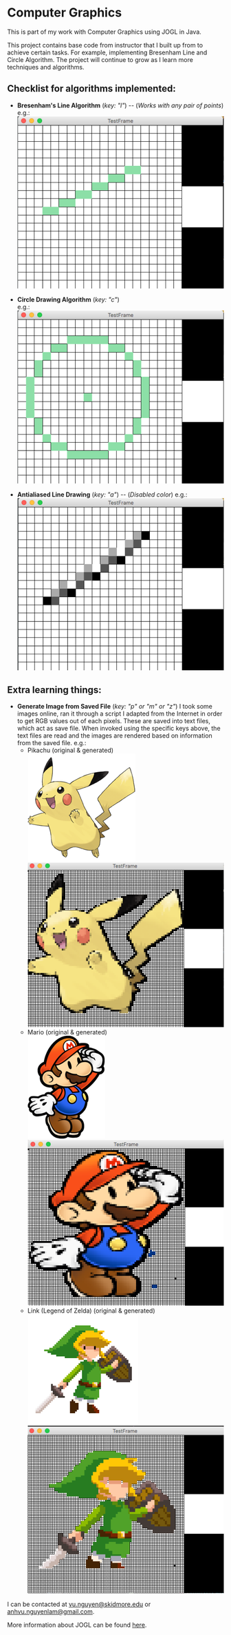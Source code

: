 # Computer Graphics 
This is part of my work with Computer Graphics using JOGL in Java. 

This project contains base code from instructor that I built up from to achieve certain tasks. For example, implementing Bresenham Line and Circle Algorithm. The project will continue to grow as I learn more techniques and algorithms.

## Checklist for algorithms implemented:

* **Bresenham's Line Algorithm** (*key: "l"*) -- (*Works with any pair of points*)  
e.g.:  
![Line Drawing Algorithm](img/BrensenhamLineAlgorithmExample.png)  

* **Circle Drawing Algorithm** (*key: "c"*)  
e.g.:   
![Circle Drawing Algorithm](img/CircleDrawingAlgorithmExample.png)  

* **Antialiased Line Drawing** (*key: "a"*)  -- (*Disabled color*)
e.g.:  
![Antialiased Line Drawing](img/AntialiasedLineDrawing.png)
  
## Extra learning things:
* **Generate Image from Saved File** (*key: "p" or "m" or "z"*)
I took some images online, ran it through a script I adapted from the Internet in order to get RGB values out of each pixels. These are saved into text files, which act as save file. When invoked using the specific keys above, the text files are read and the images are rendered based on information from the saved file.
e.g.:
	* Pikachu (original & generated)    
![Pikachu](img/pikachu.png)
![Pikachu Generated](img/pikachuGenerated.png)  
	* Mario (original & generated)  
![Mario](img/mario.png)
![Mario Generated](img/marioGenerated.png)  
	* Link (Legend of Zelda) (original & generated)  
![Link](img/link.png)
![Link Generated](img/linkGenerated.png)  

I can be contacted at [vu.nguyen@skidmore.edu](mailto:vu.nguyen@skidmore.edu) or [anhvu.nguyenlam@gmail.com](mailto:anhvu.nguyenlam@gmail.com).

More information about JOGL can be found [here](http://jogamp.org/jogl/www/).
